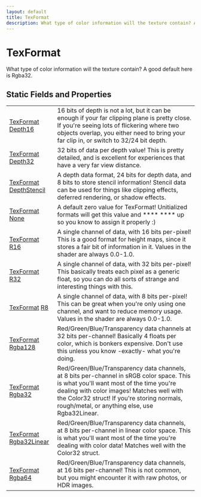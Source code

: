 ```yaml
---
layout: default
title: TexFormat
description: What type of color information will the texture contain? A good default here is Rgba32.
---
```

# TexFormat

What type of color information will the texture contain? A
good default here is Rgba32.




## Static Fields and Properties

|  |  |
|--|--|
|[TexFormat]({{site.url}}/Pages/Reference/TexFormat.html) [Depth16]({{site.url}}/Pages/Reference/TexFormat/Depth16.html)|16 bits of depth is not a lot, but it can be enough if your far clipping plane is pretty close. If you're seeing lots of flickering where two objects overlap, you either need to bring your far clip in, or switch to 32/24 bit depth.|
|[TexFormat]({{site.url}}/Pages/Reference/TexFormat.html) [Depth32]({{site.url}}/Pages/Reference/TexFormat/Depth32.html)|32 bits of data per depth value! This is pretty detailed, and is excellent for experiences that have a very far view distance.|
|[TexFormat]({{site.url}}/Pages/Reference/TexFormat.html) [DepthStencil]({{site.url}}/Pages/Reference/TexFormat/DepthStencil.html)|A depth data format, 24 bits for depth data, and 8 bits to store stencil information! Stencil data can be used for things like clipping effects, deferred rendering, or shadow effects.|
|[TexFormat]({{site.url}}/Pages/Reference/TexFormat.html) [None]({{site.url}}/Pages/Reference/TexFormat/None.html)|A default zero value for TexFormat! Unitialized formats will get this value and **** **** up so you know to assign it properly :)|
|[TexFormat]({{site.url}}/Pages/Reference/TexFormat.html) [R16]({{site.url}}/Pages/Reference/TexFormat/R16.html)|A single channel of data, with 16 bits per-pixel! This is a good format for height maps, since it stores a fair bit of information in it. Values in the shader are always 0.0-1.0.|
|[TexFormat]({{site.url}}/Pages/Reference/TexFormat.html) [R32]({{site.url}}/Pages/Reference/TexFormat/R32.html)|A single channel of data, with 32 bits per-pixel! This basically treats each pixel as a generic float, so you can do all sorts of strange and interesting things with this.|
|[TexFormat]({{site.url}}/Pages/Reference/TexFormat.html) [R8]({{site.url}}/Pages/Reference/TexFormat/R8.html)|A single channel of data, with 8 bits per-pixel! This can be great when you're only using one channel, and want to reduce memory usage. Values in the shader are always 0.0-1.0.|
|[TexFormat]({{site.url}}/Pages/Reference/TexFormat.html) [Rgba128]({{site.url}}/Pages/Reference/TexFormat/Rgba128.html)|Red/Green/Blue/Transparency data channels at 32 bits per-channel! Basically 4 floats per color, which is bonkers expensive. Don't use this unless you know -exactly- what you're doing.|
|[TexFormat]({{site.url}}/Pages/Reference/TexFormat.html) [Rgba32]({{site.url}}/Pages/Reference/TexFormat/Rgba32.html)|Red/Green/Blue/Transparency data channels, at 8 bits per-channel in sRGB color space. This is what you'll want most of the time you're dealing with color images! Matches well with the Color32 struct! If you're storing normals, rough/metal, or anything else, use Rgba32Linear.|
|[TexFormat]({{site.url}}/Pages/Reference/TexFormat.html) [Rgba32Linear]({{site.url}}/Pages/Reference/TexFormat/Rgba32Linear.html)|Red/Green/Blue/Transparency data channels, at 8 bits per-channel in linear color space. This is what you'll want most of the time you're dealing with color data! Matches well with the Color32 struct.|
|[TexFormat]({{site.url}}/Pages/Reference/TexFormat.html) [Rgba64]({{site.url}}/Pages/Reference/TexFormat/Rgba64.html)|Red/Green/Blue/Transparency data channels, at 16 bits per-channel! This is not common, but you might encounter it with raw photos, or HDR images.|


